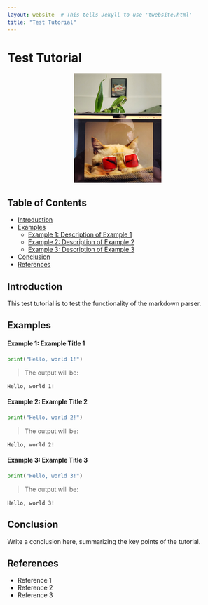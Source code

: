 ```yaml
---
layout: website  # This tells Jekyll to use 'twebsite.html'
title: "Test Tutorial"
---
```


# Test Tutorial

<!-- You can replace the image and adjust the size as needed -->
<center><img src="img/test-tutorial/panzafus.jpg" alt="Panzafus" width="200" height="250"></center>

## Table of Contents
<!-- Update the links to match the sections you actually use -->
* [Introduction](#introduction)
* [Examples](#examples)
    * [Example 1: Description of Example 1](#example-1-example-title-1)
    * [Example 2: Description of Example 2](#example-2-example-title-2)
    * [Example 3: Description of Example 3](#example-3-example-title-3)
* [Conclusion](#conclusion)
* [References](#references)

## Introduction
<!-- Write an introduction here that describes the purpose of the tutorial and what the user will learn -->
This test tutorial is to test the functionality of the markdown parser.

## Examples
<!-- Make sure each example is well-explained and relevant to the tutorial topic -->
#### Example 1: Example Title 1

```python
print("Hello, world 1!")
```
> The output will be: 
```
Hello, world 1!
```

#### Example 2: Example Title 2

```python
print("Hello, world 2!")
```
> The output will be: 
```
Hello, world 2!
```

#### Example 3: Example Title 3

```python
print("Hello, world 3!")
```
> The output will be: 
```
Hello, world 3!
```

## Conclusion

<!-- Provide a clear and concise summary of what the user should have learned in this tutorial -->
Write a conclusion here, summarizing the key points of the tutorial.

## References
<!-- List any sources you used or that the user can refer to for more information -->
* Reference 1
* Reference 2
* Reference 3

